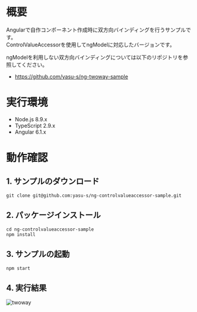 # 概要

Angularで自作コンポーネント作成時に双方向バインディングを行うサンプルです。  
ControlValueAccessorを使用してngModelに対応したバージョンです。  

ngModelを利用しない双方向バインディングについては以下のリポジトリを参照してください。  
* https://github.com/yasu-s/ng-twoway-sample  

# 実行環境

* Node.js 8.9.x
* TypeScript 2.9.x
* Angular 6.1.x

# 動作確認  

## 1. サンプルのダウンロード

```
git clone git@github.com:yasu-s/ng-controlvalueaccessor-sample.git
```

## 2. パッケージインストール  

```
cd ng-controlvalueaccessor-sample
npm install
```

## 3. サンプルの起動  

```
npm start
```

## 4. 実行結果  

![twoway](https://user-images.githubusercontent.com/2668146/44942338-37cd8080-ade9-11e8-988d-b64aa18fa295.gif)

